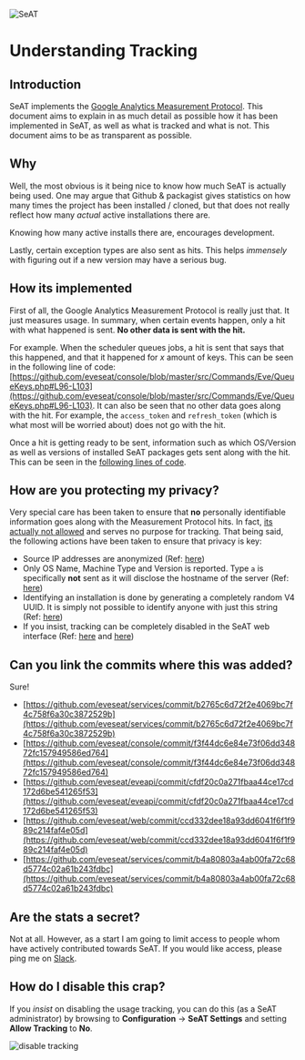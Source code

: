 ![SeAT](http://i.imgur.com/aPPOxSK.png)

# Understanding Tracking

## Introduction
SeAT implements the [Google Analytics Measurement Protocol](https://developers.google.com/analytics/devguides/collection/protocol/v1/).
This document aims to explain in as much detail as possible how it has been implemented in SeAT, as well as what is tracked and what is not.
This document aims to be as transparent as possible.

## Why
Well, the most obvious is it being nice to know how much SeAT is actually being used.
One may argue that Github & packagist gives statistics on how many times the project has been installed / cloned, but that does not really
reflect how many *actual* active installations there are.

Knowing how many active installs there are, encourages development.

Lastly, certain exception types are also sent as hits. This helps *immensely* with figuring out if a new version may have a serious bug.

## How its implemented
First of all, the Google Analytics Measurement Protocol is really just that. It just measures usage. In summary, when certain events happen,
only a hit with what happened is sent. **No other data is sent with the hit.**

For example. When the scheduler queues jobs, a hit is sent that says that this happened, and that it happened for *x* amount of keys.
This can be seen in the following line of code: [https://github.com/eveseat/console/blob/master/src/Commands/Eve/QueueKeys.php#L96-L103](https://github.com/eveseat/console/blob/master/src/Commands/Eve/QueueKeys.php#L96-L103).
It can also be seen that no other data goes along with the hit. For example, the `access_token` and `refresh_token`
(which is what most will be worried about) does not go with the hit.

Once a hit is getting ready to be sent, information such as which OS/Version as well as versions of installed SeAT packages gets sent along with the hit.
This can be seen in the [following lines of code](https://github.com/eveseat/services/blob/master/src/Jobs/Analytics.php#L119-L156).

## How are you protecting my privacy?
Very special care has been taken to ensure that **no** personally identifiable information goes along with the Measurement Protocol hits.
In fact, [its actually not allowed](https://developers.google.com/analytics/devguides/collection/protocol/v1/parameters#uid) and serves no purpose for tracking.
That being said, the following actions have been taken to ensure that privacy is key:

- Source IP addresses are anonymized (Ref: [here](https://github.com/eveseat/services/blob/master/src/Jobs/Analytics.php#L132))
- Only OS Name, Machine Type and Version is reported. Type `a` is specifically **not** sent as it will disclose the hostname of the server (Ref: [here](https://github.com/eveseat/services/blob/master/src/Jobs/Analytics.php#L151-L153))
- Identifying an installation is done by generating a completely random V4 UUID. It is simply not possible to identify anyone with just this string (Ref: [here](https://github.com/eveseat/services/blob/master/src/Jobs/Analytics.php#L84-L90))
- If you insist, tracking can be completely disabled in the SeAT web interface (Ref: [here](https://github.com/eveseat/services/blob/master/src/Jobs/Analytics.php#L213-L214) and [here](https://github.com/eveseat/web/blob/master/src/Http/Controllers/Configuration/SeatController.php#L66))

## Can you link the commits where this was added?
Sure!

- [https://github.com/eveseat/services/commit/b2765c6d72f2e4069bc7f4c758f6a30c3872529b](https://github.com/eveseat/services/commit/b2765c6d72f2e4069bc7f4c758f6a30c3872529b)
- [https://github.com/eveseat/console/commit/f3f44dc6e84e73f06dd34872fc157949586ed764](https://github.com/eveseat/console/commit/f3f44dc6e84e73f06dd34872fc157949586ed764)
- [https://github.com/eveseat/eveapi/commit/cfdf20c0a271fbaa44ce17cd172d6be541265f53](https://github.com/eveseat/eveapi/commit/cfdf20c0a271fbaa44ce17cd172d6be541265f53)
- [https://github.com/eveseat/web/commit/ccd332dee18a93dd6041f6f1f989c214faf4e05d](https://github.com/eveseat/web/commit/ccd332dee18a93dd6041f6f1f989c214faf4e05d)
- [https://github.com/eveseat/services/commit/b4a80803a4ab00fa72c68d5774c02a61b243fdbc](https://github.com/eveseat/services/commit/b4a80803a4ab00fa72c68d5774c02a61b243fdbc)

## Are the stats a secret?
Not at all. However, as a start I am going to limit access to people whom have actively contributed towards SeAT.
If you would like access, please ping me on [Slack](http://seat-docs.readthedocs.io/en/latest/contact/#slack).

## How do I disable this crap?
If you *insist* on disabling the usage tracking, you can do this (as a SeAT administrator) by browsing to **Configuration** -> **SeAT Settings** and
setting **Allow Tracking** to **No**.

![disable tracking](https://i.imgur.com/SfU3ytq.png)
